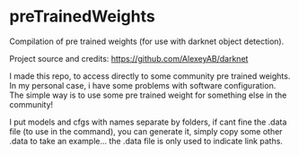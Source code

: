 # preTrainedWeights
Compilation of pre trained weights (for use with darknet object detection).

Project source and credits: https://github.com/AlexeyAB/darknet

I made this repo, to access directly to some community pre trained weights.
In my personal case, i have some problems with software configuration. The simple way is to use some pre trained weight for something else in the community!

I put models and cfgs with names separate by folders, if cant fine the .data file (to use in the command), you can generate it, simply copy some other .data to take an example... the .data file is only used to indicate link paths.
